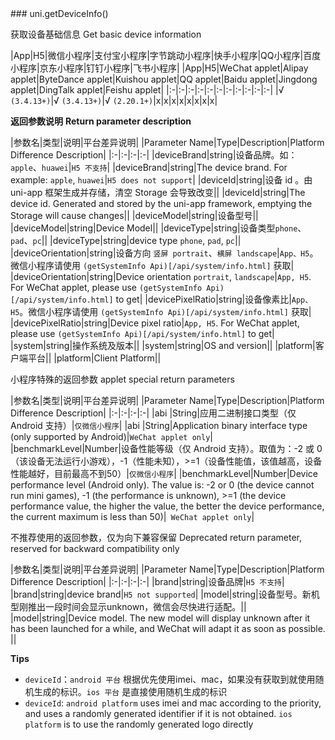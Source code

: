 <md-translatedByGoogle />
### uni.getDeviceInfo()

获取设备基础信息
Get basic device information

|App|H5|微信小程序|支付宝小程序|字节跳动小程序|快手小程序|QQ小程序|百度小程序|京东小程序|钉钉小程序|飞书小程序|
|App|H5|WeChat applet|Alipay applet|ByteDance applet|Kuishou applet|QQ applet|Baidu applet|Jingdong applet|DingTalk applet|Feishu applet|
|:-|:-|:-|:-|:-|:-|:-|:-|:-|:-|:-|
|√ `(3.4.13+)`|√ `(3.4.13+)`|√ `(2.20.1+)`|x|x|x|x|x|x|x|x|

**返回参数说明**
**Return parameter description**

|参数名|类型|说明|平台差异说明|
|Parameter Name|Type|Description|Platform Difference Description|
|:-|:-|:-|:-|
|deviceBrand|string|设备品牌。如：`apple`、`huawei`|`H5 不支持`|
|deviceBrand|string|The device brand. For example: `apple`, `huawei`|`H5 does not support`|
|deviceId|string|设备 id	。由 uni-app 框架生成并存储，清空 Storage 会导致改变||
|deviceId|string|The device id. Generated and stored by the uni-app framework, emptying the Storage will cause changes||
|deviceModel|string|设备型号||
|deviceModel|string|Device Model||
|deviceType|string|设备类型`phone`、`pad`、`pc`||
|deviceType|string|device type `phone`, `pad`, `pc`||
|deviceOrientation|string|设备方向 `竖屏 portrait`、`横屏 landscape`|`App、H5`。微信小程序请使用 `(getSystemInfo Api)[/api/system/info.html]` 获取|
|deviceOrientation|string|Device orientation `portrait`, `landscape`|`App, H5`. For WeChat applet, please use `(getSystemInfo Api)[/api/system/info.html]` to get|
|devicePixelRatio|string|设备像素比|`App、H5`。微信小程序请使用 `(getSystemInfo Api)[/api/system/info.html]` 获取|
|devicePixelRatio|string|Device pixel ratio|`App, H5`. For WeChat applet, please use `(getSystemInfo Api)[/api/system/info.html]` to get|
|system|string|操作系统及版本||
|system|string|OS and version||
|platform|客户端平台||
|platform|Client Platform||

小程序特殊的返回参数
applet special return parameters

|参数名|类型|说明|平台差异说明|
|Parameter Name|Type|Description|Platform Difference Description|
|:-|:-|:-|:-|
|abi	|String|应用二进制接口类型（仅 Android 支持）|`仅微信小程序`|
|abi |String|Application binary interface type (only supported by Android)|`WeChat applet only`|
|benchmarkLevel|Number|设备性能等级（仅 Android 支持）。取值为：-2 或 0（该设备无法运行小游戏），-1（性能未知），>=1（设备性能值，该值越高，设备性能越好，目前最高不到50）|`仅微信小程序`|
|benchmarkLevel|Number|Device performance level (Android only). The value is: -2 or 0 (the device cannot run mini games), -1 (the performance is unknown), >=1 (the device performance value, the higher the value, the better the device performance, the current maximum is less than 50)|` WeChat applet only`|

不推荐使用的返回参数，仅为向下兼容保留
Deprecated return parameter, reserved for backward compatibility only

|参数名|类型|说明|平台差异说明|
|Parameter Name|Type|Description|Platform Difference Description|
|:-|:-|:-|:-|
|brand|string|设备品牌|`H5 不支持`|
|brand|string|device brand|`H5 not supported`|
|model|string|设备型号。新机型刚推出一段时间会显示unknown，微信会尽快进行适配。||
|model|string|Device model. The new model will display unknown after it has been launched for a while, and WeChat will adapt it as soon as possible. ||

**Tips**
- `deviceId`：`android 平台` 根据优先使用imei、mac，如果没有获取到就使用随机生成的标识。`ios 平台` 是直接使用随机生成的标识
- `deviceId`: `android platform` uses imei and mac according to the priority, and uses a randomly generated identifier if it is not obtained. `ios platform` is to use the randomly generated logo directly